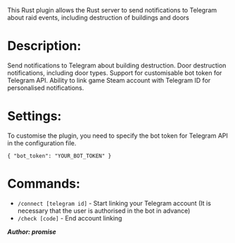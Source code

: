 This Rust plugin allows the Rust server to send notifications to Telegram about raid events, including destruction of buildings and doors

# Description:

Send notifications to Telegram about building destruction.
Door destruction notifications, including door types.
Support for customisable bot token for Telegram API.
Ability to link game Steam account with Telegram ID for personalised notifications.

# Settings:
To customise the plugin, you need to specify the bot token for Telegram API in the configuration file.

```
{ "bot_token": "YOUR_BOT_TOKEN" }
```

# Commands:

* `/connect [telegram id]` - Start linking your Telegram account (It is necessary that the user is authorised in the bot in advance)
* `/check [code]` - End account linking
 

***Author: promise***